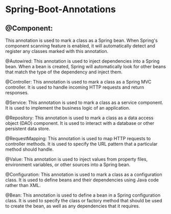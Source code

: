 # Spring-Boot-Annotations
## @Component: 
This annotation is used to mark a class as a Spring bean. When Spring's component scanning feature is enabled, it will automatically detect and register any classes marked with this annotation.

@Autowired: This annotation is used to inject dependencies into a Spring bean. When a bean is created, Spring will automatically look for other beans that match the type of the dependency and inject them.

@Controller: This annotation is used to mark a class as a Spring MVC controller. It is used to handle incoming HTTP requests and return responses.

@Service: This annotation is used to mark a class as a service component. It is used to implement the business logic of an application.

@Repository: This annotation is used to mark a class as a data access object (DAO) component. It is used to interact with a database or other persistent data store.

@RequestMapping: This annotation is used to map HTTP requests to controller methods. It is used to specify the URL pattern that a particular method should handle.

@Value: This annotation is used to inject values from property files, environment variables, or other sources into a Spring bean.

@Configuration: This annotation is used to mark a class as a configuration class. It is used to define beans and their dependencies using Java code rather than XML.

@Bean: This annotation is used to define a bean in a Spring configuration class. It is used to specify the class or factory method that should be used to create the bean, as well as any dependencies that it requires.
